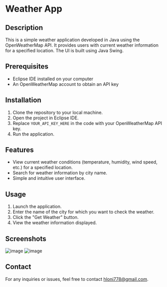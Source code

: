 # Weather App

## Description
This is a simple weather application developed in Java using the OpenWeatherMap API. It provides users with current weather information for a specified location. The UI is built using Java Swing.

## Prerequisites
- Eclipse IDE installed on your computer
- An OpenWeatherMap account to obtain an API key

## Installation
1. Clone the repository to your local machine.
2. Open the project in Eclipse IDE.
3. Replace `YOUR_API_KEY_HERE` in the code with your OpenWeatherMap API key.
4. Run the application.

## Features
- View current weather conditions (temperature, humidity, wind speed, etc.) for a specified location.
- Search for weather information by city name.
- Simple and intuitive user interface.

## Usage
1. Launch the application.
2. Enter the name of the city for which you want to check the weather.
3. Click the "Get Weather" button.
4. View the weather information displayed.

## Screenshots
![image](https://github.com/ThabangLehloeny/TASK-INTERN-CAREER/assets/137537153/4ba4d6b2-7998-46f6-b63b-c1d2d0714a93)
![image](https://github.com/ThabangLehloeny/TASK-INTERN-CAREER/assets/137537153/6b81231f-d532-4240-9310-8d26d483d737)


## Contact
For any inquiries or issues, feel free to contact hloni778@gmail.com.

